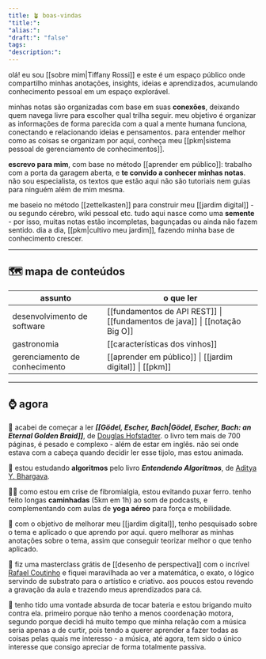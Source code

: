 ```yaml
---
title: 🪴 boas-vindas
"title:": 
"alias:": 
"draft:": "false"
tags: 
"description:":
---
```

olá! eu sou [[sobre mim|Tiffany Rossi]] e este é um espaço público onde compartilho minhas anotações, insights, ideias e aprendizados, acumulando conhecimento pessoal em um espaço explorável.

minhas notas são organizadas com base em suas **conexões**, deixando quem navega livre para escolher qual trilha seguir. meu objetivo é organizar as informações de forma parecida com a qual a mente humana funciona, conectando e relacionando ideias e pensamentos. para entender melhor como as coisas se organizam por aqui, conheça meu [[pkm|sistema pessoal de gerenciamento de conhecimentos]].

**escrevo para mim**, com base no método [[aprender em público]]: trabalho com a porta da garagem aberta, e **te convido a conhecer minhas notas**. não sou especialista, os textos que estão aqui não são tutoriais nem guias para ninguém além de mim mesma.

me baseio no método [[zettelkasten]] para construir meu [[jardim digital]] - ou segundo cérebro, wiki pessoal etc. tudo aqui nasce como uma **semente** - por isso, muitas notas estão incompletas, bagunçadas ou ainda não fazem sentido. dia a dia, [[pkm|cultivo meu jardim]], fazendo minha base de conhecimento crescer.

----
## 🗺️ mapa de conteúdos

| assunto                       | o que ler                                                                   |
| ----------------------------- | --------------------------------------------------------------------------- |
| desenvolvimento de software   | [[fundamentos de API REST]] \| [[fundamentos de java]] \| [[notação Big O]] |
| gastronomia                   | [[características dos vinhos]]                                              |
| gerenciamento de conhecimento | [[aprender em público]] \| [[jardim digital]] \| [[pkm]]                    |

----
## ⌚ agora
📖 acabei de começar a ler _**[[Gödel, Escher, Bach|Gödel, Escher, Bach: an Eternal Golden Braid]]**_, de [Douglas Hofstadter](https://en.wikipedia.org/wiki/Douglas_Hofstadter). o livro tem mais de 700 páginas, é pesado e complexo - além de estar em inglês. não sei onde estava com a cabeça quando decidir ler esse tijolo, mas estou animada.

📖 estou estudando **algoritmos** pelo livro _**Entendendo Algoritmos**_, de [Aditya Y. Bhargava](https://www.amazon.com.br/s/ref=dp_byline_sr_book_1?ie=UTF8&field-author=Aditya+Y.+Bhargava&text=Aditya+Y.+Bhargava&sort=relevancerank&search-alias=stripbooks).

🏋️‍♀️ como estou em crise de fibromialgia, estou evitando puxar ferro. tenho feito longas **caminhadas** (5km em 1h) ao som de podcasts, e complementando com aulas de **yoga aéreo** para força e mobilidade.

🌱 com o objetivo de melhorar meu [[jardim digital]], tenho pesquisado sobre o tema e aplicado o que aprendo por aqui. quero melhorar as minhas anotações sobre o tema, assim que conseguir teorizar melhor o que tenho aplicado.

🎨 fiz uma masterclass grátis de [[desenho de perspectiva]] com o incrível [Rafael Coutinho](https://pt.wikipedia.org/wiki/Rafael_Coutinho)  e fiquei maravilhada ao ver a matemática, o exato, o lógico servindo de substrato para o artístico e criativo. aos poucos estou revendo a gravação da aula e trazendo meus aprendizados para cá.

🥁 tenho tido uma vontade absurda de tocar bateria e estou brigando muito contra ela. primeiro porque não tenho a menos coordenação motora, segundo porque decidi há muito tempo que minha relação com a música seria apenas a de curtir, pois tendo a querer aprender a fazer todas as coisas pelas quais me interesso - a música, até agora, tem sido o único interesse que consigo apreciar de forma totalmente passiva.
